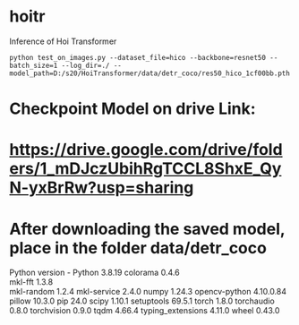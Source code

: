 # hoitr
Inference of Hoi Transformer

```python test_on_images.py --dataset_file=hico --backbone=resnet50 --batch_size=1 --log_dir=./ --model_path=D:/s20/HoiTransformer/data/detr_coco/res50_hico_1cf00bb.pth```

# Checkpoint Model on drive Link:
# https://drive.google.com/drive/folders/1_mDJczUbihRgTCCL8ShxE_QyN-yxBrRw?usp=sharing

# After downloading the saved model, place in the folder data/detr_coco

Python version - Python 3.8.19
colorama          0.4.6    
mkl-fft           1.3.8    
mkl-random        1.2.4
mkl-service       2.4.0
numpy             1.24.3
opencv-python     4.10.0.84
pillow            10.3.0
pip               24.0
scipy             1.10.1
setuptools        69.5.1
torch             1.8.0
torchaudio        0.8.0
torchvision       0.9.0
tqdm              4.66.4
typing_extensions 4.11.0
wheel             0.43.0
